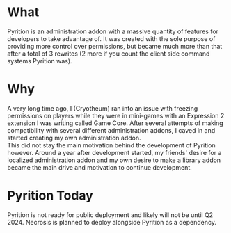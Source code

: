 # What
Pyrition is an administration addon with a massive quantity of features for developers to take advantage of. It was created with the sole purpose of providing more control over permissions, but became much more than that after a total of 3 rewrites (2 more if you count the client side command systems Pyrition was).

# Why
A very long time ago, I (Cryotheum) ran into an issue with freezing permissions on players while they were in mini-games with an Expression 2 extension I was writing called Game Core. After several attempts of making compatibility with several different administration addons, I caved in and started creating my own administration addon.  
This did not stay the main motivation behind the development of Pyrition however. Around a year after development started, my friends' desire for a localized administration addon and my own desire to make a library addon became the main drive and motivation to continue development.

# Pyrition Today
Pyrition is not ready for public deployment and likely will not be until Q2 2024. Necrosis is planned to deploy alongside Pyrition as a dependency.